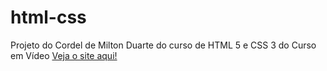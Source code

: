 # html-css
Projeto do Cordel de Milton Duarte do curso de HTML 5 e CSS 3 do Curso em Vídeo
<a href="https://teixeiracg.github.io/projeto-cordel/">Veja o site aqui!</a>
